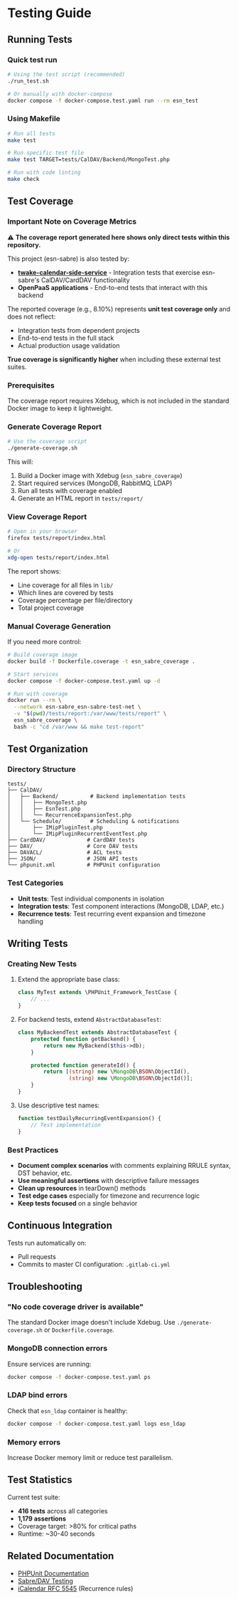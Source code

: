 # Testing Guide

## Running Tests

### Quick test run

```bash
# Using the test script (recommended)
./run_test.sh

# Or manually with docker-compose
docker compose -f docker-compose.test.yaml run --rm esn_test
```

### Using Makefile

```bash
# Run all tests
make test

# Run specific test file
make test TARGET=tests/CalDAV/Backend/MongoTest.php

# Run with code linting
make check
```

## Test Coverage

### Important Note on Coverage Metrics

⚠️ **The coverage report generated here shows only direct tests within this repository.**

This project (esn-sabre) is also tested by:
- **[twake-calendar-side-service](https://github.com/linagora/twake-calendar-side-service)** - Integration tests that exercise esn-sabre's CalDAV/CardDAV functionality
- **OpenPaaS applications** - End-to-end tests that interact with this backend

The reported coverage (e.g., 8.10%) represents **unit test coverage only** and does not reflect:
- Integration tests from dependent projects
- End-to-end tests in the full stack
- Actual production usage validation

**True coverage is significantly higher** when including these external test suites.

### Prerequisites

The coverage report requires Xdebug, which is not included in the standard Docker image to keep it lightweight.

### Generate Coverage Report

```bash
# Use the coverage script
./generate-coverage.sh
```

This will:
1. Build a Docker image with Xdebug (`esn_sabre_coverage`)
2. Start required services (MongoDB, RabbitMQ, LDAP)
3. Run all tests with coverage enabled
4. Generate an HTML report in `tests/report/`

### View Coverage Report

```bash
# Open in your browser
firefox tests/report/index.html

# Or
xdg-open tests/report/index.html
```

The report shows:
- Line coverage for all files in `lib/`
- Which lines are covered by tests
- Coverage percentage per file/directory
- Total project coverage

### Manual Coverage Generation

If you need more control:

```bash
# Build coverage image
docker build -f Dockerfile.coverage -t esn_sabre_coverage .

# Start services
docker compose -f docker-compose.test.yaml up -d

# Run with coverage
docker run --rm \
  --network esn-sabre_esn-sabre-test-net \
  -v "$(pwd)/tests/report:/var/www/tests/report" \
  esn_sabre_coverage \
  bash -c "cd /var/www && make test-report"
```

## Test Organization

### Directory Structure

```
tests/
├── CalDAV/
│   ├── Backend/          # Backend implementation tests
│   │   ├── MongoTest.php
│   │   ├── EsnTest.php
│   │   └── RecurrenceExpansionTest.php
│   └── Schedule/         # Scheduling & notifications
│       ├── IMipPluginTest.php
│       └── IMipPluginRecurrentEventTest.php
├── CardDAV/             # CardDAV tests
├── DAV/                 # Core DAV tests
├── DAVACL/              # ACL tests
├── JSON/                # JSON API tests
└── phpunit.xml          # PHPUnit configuration
```

### Test Categories

- **Unit tests**: Test individual components in isolation
- **Integration tests**: Test component interactions (MongoDB, LDAP, etc.)
- **Recurrence tests**: Test recurring event expansion and timezone handling

## Writing Tests

### Creating New Tests

1. Extend the appropriate base class:
   ```php
   class MyTest extends \PHPUnit_Framework_TestCase {
       // ...
   }
   ```

2. For backend tests, extend `AbstractDatabaseTest`:
   ```php
   class MyBackendTest extends AbstractDatabaseTest {
       protected function getBackend() {
           return new MyBackend($this->db);
       }

       protected function generateId() {
           return [(string) new \MongoDB\BSON\ObjectId(),
                   (string) new \MongoDB\BSON\ObjectId()];
       }
   }
   ```

3. Use descriptive test names:
   ```php
   function testDailyRecurringEventExpansion() {
       // Test implementation
   }
   ```

### Best Practices

- **Document complex scenarios** with comments explaining RRULE syntax, DST behavior, etc.
- **Use meaningful assertions** with descriptive failure messages
- **Clean up resources** in tearDown() methods
- **Test edge cases** especially for timezone and recurrence logic
- **Keep tests focused** on a single behavior

## Continuous Integration

Tests run automatically on:
- Pull requests
- Commits to master
CI configuration: `.gitlab-ci.yml`

## Troubleshooting

### "No code coverage driver is available"

The standard Docker image doesn't include Xdebug. Use `./generate-coverage.sh` or `Dockerfile.coverage`.

### MongoDB connection errors

Ensure services are running:
```bash
docker compose -f docker-compose.test.yaml ps
```

### LDAP bind errors

Check that `esn_ldap` container is healthy:
```bash
docker compose -f docker-compose.test.yaml logs esn_ldap
```

### Memory errors

Increase Docker memory limit or reduce test parallelism.

## Test Statistics

Current test suite:
- **416 tests** across all categories
- **1,179 assertions**
- Coverage target: >80% for critical paths
- Runtime: ~30-40 seconds

## Related Documentation

- [PHPUnit Documentation](https://phpunit.de/documentation.html)
- [Sabre/DAV Testing](https://sabre.io/dav/building-a-caldav-client/)
- [iCalendar RFC 5545](https://tools.ietf.org/html/rfc5545) (Recurrence rules)
